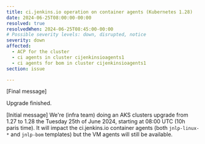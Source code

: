 ```yaml
---
title: ci.jenkins.io operation on container agents (Kubernetes 1.28)
date: 2024-06-25T08:00:00-00:00
resolved: true
resolvedWhen: 2024-06-25T08:45:00-00:00
# Possible severity levels: down, disrupted, notice
severity: down
affected:
  - ACP for the cluster
  - ci agents in cluster cijenkinsioagents1
  - ci agents for bom in cluster cijenkinsioagents1
section: issue

---
```

[Final message]

Upgrade finished.

[Initial message]
We're (infra team) doing an AKS clusters upgrade from 1.27 to 1.28 the Tuesday 25th of June 2024, starting at 08:00 UTC (10h paris time).
It will impact the ci.jenkins.io container agents (both `jnlp-linux-*` and `jnlp-bom` templates) but the VM agents will still be available.
